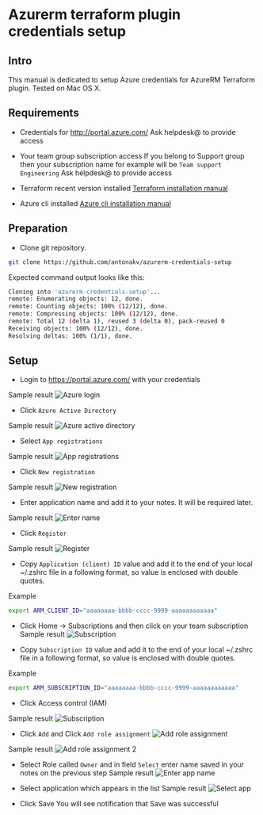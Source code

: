 # Azurerm terraform plugin credentials setup

## Intro

This manual is dedicated to setup Azure credentials for AzureRM Terraform plugin. Tested on Mac OS X.

## Requirements

- Credentials for http://portal.azure.com/ 
Ask helpdesk@ to provide access

- Your team group subscription access
If you belong to Support group then your subscription name for example will be ```Team support Engineering```
Ask helpdesk@ to provide access

- Terraform recent version installed
[Terraform installation manual](https://learn.hashicorp.com/tutorials/terraform/install-cli)

- Azure cli installed
[Azure cli installation manual](https://docs.microsoft.com/en-us/cli/azure/install-azure-cli)

## Preparation

- Clone git repository. 

```bash
git clone https://github.com/antonakv/azurerm-credentials-setup
```

Expected command output looks like this:

```bash
Cloning into 'azurerm-credentials-setup'...
remote: Enumerating objects: 12, done.
remote: Counting objects: 100% (12/12), done.
remote: Compressing objects: 100% (12/12), done.
remote: Total 12 (delta 1), reused 3 (delta 0), pack-reused 0
Receiving objects: 100% (12/12), done.
Resolving deltas: 100% (1/1), done.
```

## Setup

- Login to https://portal.azure.com/ with your credentials

Sample result
![Azure login](https://github.com/antonakv/azurerm-credentials-setup/raw/main/images/image1.png)

- Click ```Azure Active Directory```

Sample result
![Azure active directory](https://github.com/antonakv/azurerm-credentials-setup/raw/main/images/image2.png)

- Select ```App registrations```

Sample result
![App registrations](https://github.com/antonakv/azurerm-credentials-setup/raw/main/images/image3.png)

- Click ```New registration```

Sample result
![New registration](https://github.com/antonakv/azurerm-credentials-setup/raw/main/images/image4.png)

- Enter application name and add it to your notes. It will be required later.

Sample result
![Enter name](https://github.com/antonakv/azurerm-credentials-setup/raw/main/images/image5.png)

- Click ```Register```

Sample result
![Register](https://github.com/antonakv/azurerm-credentials-setup/raw/main/images/image6.png)

- Copy ```Application (client) ID``` value and add it to the end of your local  ~/.zshrc file in a following format, 
so value is enclosed with double quotes.

Example
```bash 
export ARM_CLIENT_ID="aaaaaaaa-bbbb-cccc-9999-aaaaaaaaaaaa"
```

- Click Home -> Subscriptions and then click on your team subscription
Sample result
![Subscription](https://github.com/antonakv/azurerm-credentials-setup/raw/main/images/image7.png)

- Copy ```Subscription ID``` value and add it to the end of your local  ~/.zshrc file in a following format, 
so value is enclosed with double quotes.

Example
```bash 
export ARM_SUBSCRIPTION_ID="aaaaaaaa-bbbb-cccc-9999-aaaaaaaaaaaa"
```

- Click Access control (IAM)

Sample result
![Subscription](https://github.com/antonakv/azurerm-credentials-setup/raw/main/images/image8.png)

- Click ```Add``` and Click ```Add role assignment```
![Add role assignment](https://github.com/antonakv/azurerm-credentials-setup/raw/main/images/image9.png)

Sample result
![Add role assignment 2](https://github.com/antonakv/azurerm-credentials-setup/raw/main/images/image10.png)

- Select Role called ```Owner``` and in field ```Select``` enter name saved in your notes on the previous step
Sample result
![Enter app name](https://github.com/antonakv/azurerm-credentials-setup/raw/main/images/image11.png)

- Select application which appears in the list
Sample result
![Select app](https://github.com/antonakv/azurerm-credentials-setup/raw/main/images/image12.png)

- Click Save
You will see notification that Save was successful 

